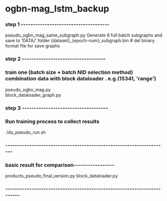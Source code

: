 # ogbn-mag_lstm_backup
### step 1 -------------------------------------
pseudo_ogbn_mag_same_subgraph.py
Generate 6 full batch subgraphs and save to ‘DATA/’ folder
{dataset}_{epoch-num}_subgraph.bin    # del binary format file for save graphs
### step 2 -----------------------------------
### train one (batch size + batch NID selection method) combination data with block dataloader . e.g.(15341, 'range')
pseudo_ogbn_mag.py      
block_dataloader_graph.py

### step 3 ------------------------------------
### Run training process to collect results
./ds_pseudo_run.sh

### --------------------------------------------------------------------



### basic result for comparison-----------------
products_pseudo_final_version.py
block_dataloader.py
### -----------------------------------------------------------------------
